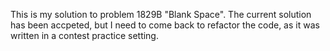 This is my solution to problem 1829B "Blank Space". The current solution has been accpeted, but I need to come back to refactor the code, as it was written in a contest practice setting.